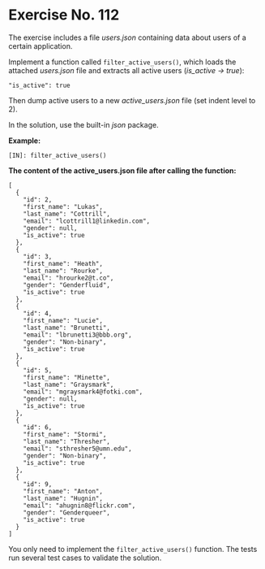 # Exercise No. 112

The exercise includes a file *users.json* containing data about users of a certain application.

Implement a function called `filter_active_users()`, which loads the attached *users.json* file and extracts all active users (*is_active -> true*):


    "is_active": true


Then dump active users to a new *active_users.json* file (set indent level to 2).

In the solution, use the built-in *json* package.


**Example:**


    [IN]: filter_active_users()


**The content of the active_users.json file after calling the function:**


    [
      {
        "id": 2,
        "first_name": "Lukas",
        "last_name": "Cottrill",
        "email": "lcottrill1@linkedin.com",
        "gender": null,
        "is_active": true
      },
      {
        "id": 3,
        "first_name": "Heath",
        "last_name": "Rourke",
        "email": "hrourke2@t.co",
        "gender": "Genderfluid",
        "is_active": true
      },
      {
        "id": 4,
        "first_name": "Lucie",
        "last_name": "Brunetti",
        "email": "lbrunetti3@bbb.org",
        "gender": "Non-binary",
        "is_active": true
      },
      {
        "id": 5,
        "first_name": "Minette",
        "last_name": "Graysmark",
        "email": "mgraysmark4@fotki.com",
        "gender": null,
        "is_active": true
      },
      {
        "id": 6,
        "first_name": "Stormi",
        "last_name": "Thresher",
        "email": "sthresher5@umn.edu",
        "gender": "Non-binary",
        "is_active": true
      },
      {
        "id": 9,
        "first_name": "Anton",
        "last_name": "Hugnin",
        "email": "ahugnin8@flickr.com",
        "gender": "Genderqueer",
        "is_active": true
      }
    ]


You only need to implement the `filter_active_users()` function. The tests run several test cases to validate the solution.